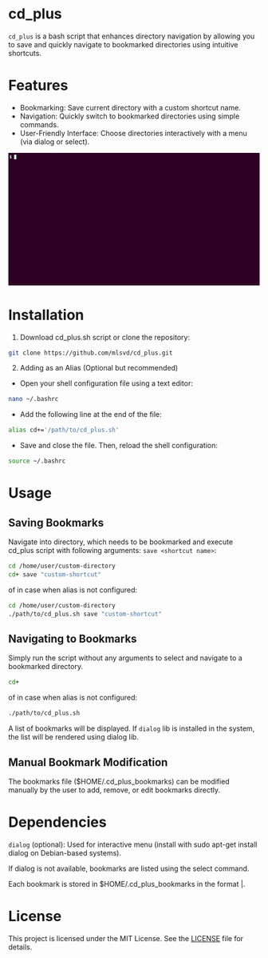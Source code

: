 # cd_plus
`cd_plus` is a bash script that enhances directory navigation by allowing you to save and quickly navigate to bookmarked directories using intuitive shortcuts.

# Features
- Bookmarking: Save current directory with a custom shortcut name.
- Navigation: Quickly switch to bookmarked directories using simple commands.
- User-Friendly Interface: Choose directories interactively with a menu (via dialog or select).

![Script showcase](assets/example.gif)

# Installation
1. Download cd_plus.sh script or clone the repository:
```bash
git clone https://github.com/mlsvd/cd_plus.git
```
2. Adding as an Alias (Optional but recommended)

- Open your shell configuration file using a text editor:
```bash
nano ~/.bashrc
```
- Add the following line at the end of the file:
```bash
alias cd+='/path/to/cd_plus.sh'
```
- Save and close the file. Then, reload the shell configuration:
```bash
source ~/.bashrc
```

# Usage
## Saving Bookmarks
Navigate into directory, which needs to be bookmarked and execute cd_plus script with following arguments: `save <shortcut name>`:

```bash
cd /home/user/custom-directory
cd+ save "custom-shortcut"
```
of in case when alias is not configured:
```bash
cd /home/user/custom-directory
./path/to/cd_plus.sh save "custom-shortcut"
```

## Navigating to Bookmarks
Simply run the script without any arguments to select and navigate to a bookmarked directory.
```bash
cd+
```
of in case when alias is not configured:
```bash
./path/to/cd_plus.sh
```
A list of bookmarks will be displayed. If `dialog` lib is installed in the system, the list will be rendered using dialog lib.

## Manual Bookmark Modification
The bookmarks file ($HOME/.cd_plus_bookmarks) can be modified manually by the user to add, remove, or edit bookmarks directly.

# Dependencies
`dialog` (optional): Used for interactive menu (install with sudo apt-get install dialog on Debian-based systems).

If dialog is not available, bookmarks are listed using the select command.

Each bookmark is stored in $HOME/.cd_plus_bookmarks in the format <shortcut>|<directory>.

# License
This project is licensed under the MIT License. See the [LICENSE](LICENSE.md) file for details.

